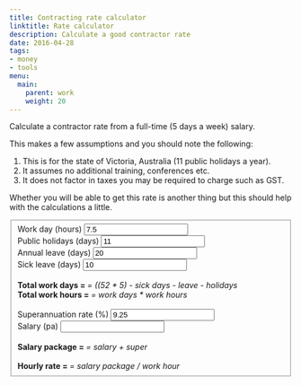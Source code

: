 ```yaml
---
title: Contracting rate calculator
linktitle: Rate calculator
description: Calculate a good contractor rate
date: 2016-04-28
tags:
- money
- tools
menu:
  main:
    parent: work
    weight: 20
---
```


Calculate a contractor rate from a full-time (5 days a week) salary.

<!--more-->

This makes a few assumptions and you should note the following:

1. This is for the state of Victoria, Australia (11 public holidays a year).
2. It assumes no additional training, conferences etc.
3. It does not factor in taxes you may be required to charge such as GST.

Whether you will be able to get this rate is another thing but this should help
with the calculations a little.

<form>
<fieldset class="aligned">
<label>Work day (hours)</label>
<input class="param" type="number" id="hours" value="7.5" min="0"></input>
<br>
<label>Public holidays (days)</label>
<input class="param" type="number" id="holidays" value="11" min="0"></input>
<br>
<label>Annual leave (days)</label>
<input class="param" type="number" id="leave" value="20" min="0"></input>
<br>
<label>Sick leave (days)</label>
<input class="param" type="number" id="sickLeave" value="10" min="0"></input>
<br>
<br>
<strong>Total work days = <span id="workDays"></span></strong> <em>= ((52 * 5) - sick days - leave - holidays</em>
<br>
<strong>Total work hours = <span id="workHours"></span></strong> <em>= work days * work hours</em>
<br>
<br>
<label>Superannuation rate (%)</label>
<input class="param" type="number" id="superRate" value="9.25" min="0"></input>
<br>
<label>Salary (pa)</label>
<input class="param" type="number" id="salary" value="" min="0"></input>
<br>
<br>
<strong>Salary package = <span id="totalSalary"></span></strong> <em>= salary + super</em>
<br>
<br>
<strong>Hourly rate = <span id="hourlyRate"></span></strong> <em>= salary package / work hour</em>
</fieldset>
</form>

<script>
var hoursEl = document.getElementById('hours')
var holidaysEl = document.getElementById('holidays')
var leaveEl = document.getElementById('leave')
var sickLeaveEl = document.getElementById('sickLeave')
var superRateEl = document.getElementById('superRate')
var salaryEl = document.getElementById('salary')

var rateEl = document.getElementById('hourlyRate')
var workDaysEl = document.getElementById('workDays')
var workHoursEl = document.getElementById('workHours')
var totalSalaryEl = document.getElementById('totalSalary')

var calculate = function () {
  var hours = parseFloat(hoursEl.value || 0, 10)
  var holidays = parseInt(holidaysEl.value || 0, 10)
  var leave = parseInt(leaveEl.value || 0, 10)
  var sickLeave = parseInt(sickLeaveEl.value || 0, 10)
  var superRate = parseFloat(superRateEl.value || 0, 10)
  var salary = parseInt(salaryEl.value || 0, 10)

  var workableDays = 52 * 5
  var restDays = holidays + leave + sickLeave
  var workDays = workableDays - restDays
  workDaysEl.textContent = workDays
  var workHours = workDays * hours
  workHoursEl.textContent = workHours

  var totalSalary = salary * (1 + superRate/100)
  totalSalaryEl.textContent = '$' + totalSalary.toFixed(0).replace(/(\d)(?=(\d{3})+$)/g, '$1,')

  var hourlyRate = totalSalary / workHours

  rateEl.textContent = '$' + parseFloat(Math.round(hourlyRate * 100) / 100).toFixed(2)
}
Array.prototype.forEach.call(document.querySelectorAll('.param'), function (e) {
  e.addEventListener('change', calculate)
  e.addEventListener('keypress', function (e) {
    if (e.which === 13 || e.keyCode === 13) {
      calculate()
    }
  })
})
calculate()
</script>
